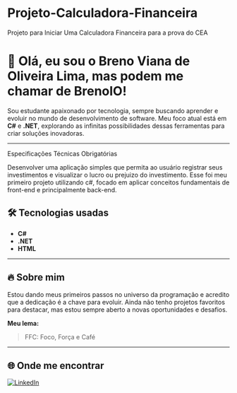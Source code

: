# Projeto-Calculadora-Financeira
Projeto para Iniciar Uma Calculadora Financeira para a prova do CEA
# 👋 Olá, eu sou o Breno Viana de Oliveira Lima, mas podem me chamar de BrenoIO!

Sou estudante apaixonado por tecnologia, sempre buscando aprender e evoluir no mundo de desenvolvimento de software. Meu foco atual está em **C#** e **.NET**, explorando as infinitas possibilidades dessas ferramentas para criar soluções inovadoras.

---
Especificações Técnicas Obrigatórias 

Desenvolver uma aplicação simples que permita ao usuário registrar seus investimentos e visualizar o lucro ou prejuizo do investimento. Esse foi meu primeiro projeto utilizando c#, focado em aplicar conceitos fundamentais de front-end e principalmente back-end.


## 🛠️ Tecnologias usadas
- **C#**
- **.NET**
- **HTML**

---

## 🔥 Sobre mim

Estou dando meus primeiros passos no universo da programação e acredito que a dedicação é a chave para evoluir. Ainda não tenho projetos favoritos para destacar, mas estou sempre aberto a novas oportunidades e desafios.  

**Meu lema:**  
> FFC: Foco, Força e Café

---

## 🌐 Onde me encontrar

[![LinkedIn](https://img.shields.io/badge/LinkedIn-Breno%20Oliveira-blue?logo=linkedin)](https://www.linkedin.com/in/breno-oliveira-917066252/)

>
